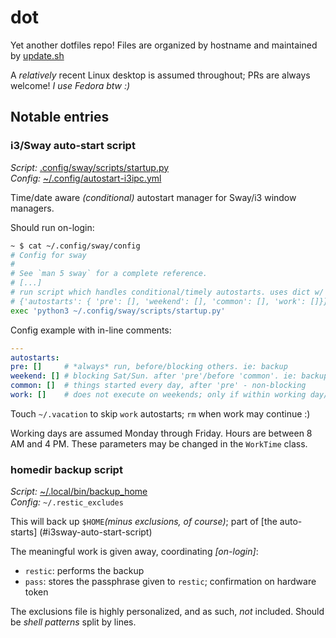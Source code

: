 # dot

Yet another dotfiles repo! Files are organized by hostname and maintained by [update.sh](./update.sh)

A _relatively_ recent Linux desktop is assumed throughout; PRs are always welcome!
_I use Fedora btw :)_

## Notable entries

### i3/Sway auto-start script

_Script:_ [.config/sway/scripts/startup.py](./outerheaven.init3.home/.config/sway/scripts/startup.py)  
_Config:_ [~/.config/autostart-i3ipc.yml](./outerheaven.init3.home/.config/autostart-i3ipc.yml)

Time/date aware _(conditional)_ autostart manager for Sway/i3 window managers.

Should run on-login:

```bash
~ $ cat ~/.config/sway/config
# Config for sway
#
# See `man 5 sway` for a complete reference.
# [...]
# run script which handles conditional/timely autostarts. uses dict w/ this structure:
# {'autostarts': { 'pre': [], 'weekend': [], 'common': [], 'work': []}}
exec 'python3 ~/.config/sway/scripts/startup.py'
```

Config example with in-line comments:

```yaml
---
autostarts:
pre: []     # *always* run, before/blocking others. ie: backup
weekend: [] # blocking Sat/Sun. after 'pre'/before 'common'. ie: backup tier 2
common: []  # things started every day, after 'pre' - non-blocking
work: []    # does not execute on weekends; only if within working day/hours
```

Touch `~/.vacation` to skip `work` autostarts; `rm` when work may continue :)

Working days are assumed Monday through Friday. Hours are between 8 AM and 4 PM.
These parameters may be changed in the `WorkTime` class.

### homedir backup script

_Script:_ [~/.local/bin/backup_home](./outerheaven.init3.home/.local/bin/backup_home)  
_Config:_ `~/.restic_excludes`

This will back up `$HOME`_(minus exclusions, of course)_; part of [the auto-starts]
(#i3sway-auto-start-script)

The meaningful work is given away, coordinating _[on-login]_:

* `restic`: performs the backup
* `pass`: stores the passphrase given to `restic`; confirmation on hardware token

The exclusions file is highly personalized, and as such, _not_ included. Should be _shell patterns_ split by lines.
